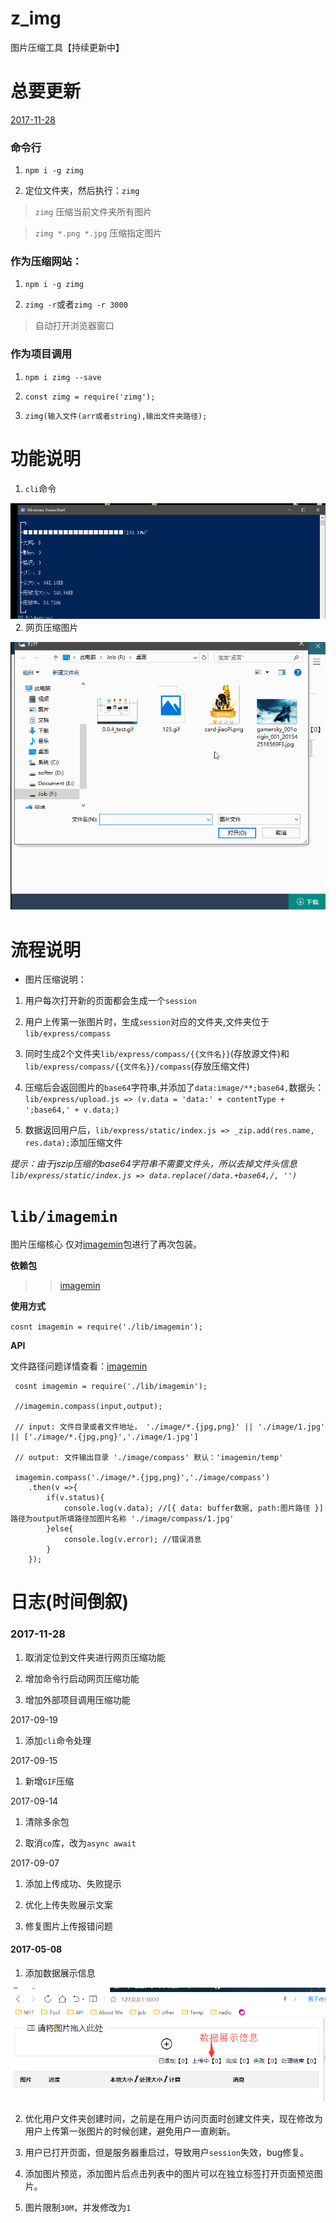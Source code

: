 # z_img 

图片压缩工具【持续更新中】

# 总要更新

[2017-11-28](#2017-11-28)

### 命令行

1. `npm i -g zimg`

2. 定位文件夹，然后执行：`zimg`

> `zimg` 压缩当前文件夹所有图片

> `zimg *.png *.jpg` 压缩指定图片

### 作为压缩网站：

1. `npm i -g zimg`

2. `zimg -r`或者`zimg -r 3000`

> 自动打开浏览器窗口

### 作为项目调用

1. `npm i zimg --save`

2. `const zimg = require('zimg');`

3. `zimg(输入文件(arr或者string),输出文件夹路径);`

# 功能说明

1. `cli`命令

![操作测试](./readmeFile/1.0.0-cli-test.png)
 
2. 网页压缩图片

![操作测试](./readmeFile/0.0.5.test.gif)


# 流程说明

* 图片压缩说明：

 1. 用户每次打开新的页面都会生成一个`session`

 2. 用户上传第一张图片时，生成`session`对应的文件夹,文件夹位于 `lib/express/compass`

 3. 同时生成2个文件夹`lib/express/compass/{{文件名}}`(存放源文件)和`lib/express/compass/{{文件名}}/compass`(存放压缩文件)

 4. 压缩后会返回图片的`base64`字符串,并添加了`data:image/**;base64,`数据头：`lib/express/upload.js => (v.data = 'data:' + contentType + ';base64,' + v.data;)`

 5. 数据返回用户后，`lib/express/static/index.js => _zip.add(res.name, res.data);`添加压缩文件

  *提示：由于jszip压缩的base64字符串不需要文件头，所以去掉文件头信息 `lib/express/static/index.js => data.replace(/data.+base64,/, '')`*

# `lib/imagemin`

 图片压缩核心
 仅对[imagemin](https://www.npmjs.com/package/imagemin)包进行了再次包装。

**依赖包**

>> [imagemin](https://www.npmjs.com/package/imagemin) 

**使用方式**

`cosnt imagemin = require('./lib/imagemin');`

**API**

文件路径问题详情查看：[imagemin](https://www.npmjs.com/package/imagemin)

```
 cosnt imagemin = require('./lib/imagemin');

 //imagemin.compass(input,output);

 // input: 文件目录或者文件地址， './image/*.{jpg,png}' || './image/1.jpg' || ['./image/*.{jpg,png}','./image/1.jpg']

 // output: 文件输出目录 './image/compass' 默认：'imagemin/temp'

 imagemin.compass('./image/*.{jpg,png}','./image/compass')
    .then(v =>{
        if(v.status){
            console.log(v.data); //[{ data: buffer数据, path:图片路径 }] 路径为output所填路径加图片名称 './image/compass/1.jpg'
        }else{
            console.log(v.error); //错误消息
        }
    });

```

# 日志(时间倒叙)

### 2017-11-28

1. 取消定位到文件夹进行网页压缩功能

2. 增加命令行启动网页压缩功能

3. 增加外部项目调用压缩功能

2017-09-19

1. 添加`cli`命令处理

2017-09-15

1. 新增`GIF`压缩

2017-09-14

1. 清除多余包

2. 取消`co`库，改为`async await`

2017-09-07 

1. 添加上传成功、失败提示

2. 优化上传失败展示文案

3. 修复图片上传报错问题

#### 2017-05-08

1. 添加数据展示信息

*![数据展示信息](./readmeFile/2017-05-08-i1.png)*

2. 优化用户文件夹创建时间，之前是在用户访问页面时创建文件夹，现在修改为用户上传第一张图片的时候创建，避免用户一直刷新。

3. 用户已打开页面，但是服务器重启过，导致用户`session`失效，bug修复。

4. 添加图片预览，添加图片后点击列表中的图片可以在独立标签打开页面预览图片。

5. 图片限制`30M`，并发修改为`1`
